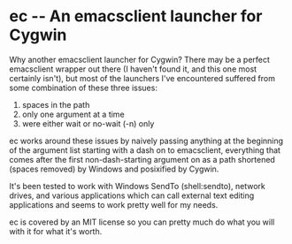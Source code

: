 # ec -- An emacsclient launcher for Cygwin

Why another emacsclient launcher for Cygwin? There may be a perfect
emacsclient wrapper out there (I haven't found it, and this one most
certainly isn't), but most of the launchers I've encountered suffered
from some combination of these three issues:

1. spaces in the path
2. only one argument at a time
3. were either wait or no-wait (-n) only

ec works around these issues by naively passing anything at the
beginning of the argument list starting with a dash on to emacsclient,
everything that comes after the first non-dash-starting argument on as
a path shortened (spaces removed) by Windows and posixified by Cygwin.

It's been tested to work with Windows SendTo (shell:sendto), network
drives, and various applications which can call external text editing
applications and seems to work pretty well for my needs.

ec is covered by an MIT license so you can pretty much do what you
will with it for what it's worth.